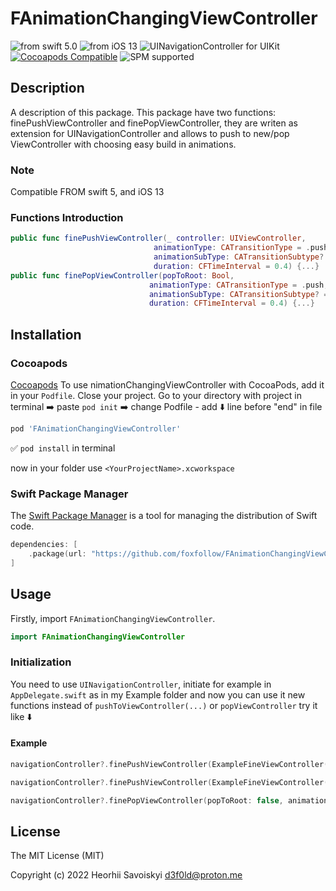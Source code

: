 # FAnimationChangingViewController
![from swift 5.0](https://img.shields.io/badge/swift-5.0-orange.svg)
![from iOS 13](https://img.shields.io/badge/ios-13-red.svg)
![UINavigationController for UIKit](https://img.shields.io/badge/UIKit-UINavigationController-yellow)
[![Cocoapods Compatible](https://img.shields.io/cocoapods/v/FAnimationChangingViewController.svg)](https://img.shields.io/cocoapods/v/FAnimationChangingViewController.svg)
![SPM supported](https://img.shields.io/badge/SPM-supported-green)


## Description
A description of this package.
This package have two functions: finePushViewController and finePopViewController, they are writen as extension for UINavigationController and allows to push to new/pop ViewController with choosing easy build in animations.

### Note
Compatible FROM swift 5, and iOS 13

### Functions Introduction

```swift
public func finePushViewController(_ controller: UIViewController,
                                animationType: CATransitionType = .push,
                                animationSubType: CATransitionSubtype? = nil,
                                duration: CFTimeInterval = 0.4) {...}
public func finePopViewController(popToRoot: Bool,
                               animationType: CATransitionType = .push,
                               animationSubType: CATransitionSubtype? = nil,
                               duration: CFTimeInterval = 0.4) {...}
```

## Installation

### Cocoapods

[Cocoapods](https://cocoapods.org/#install) To use 
nimationChangingViewController with CocoaPods, add it in your `Podfile`. 
Close your project. Go to your directory with project in terminal ➡️ paste `pod init` ➡️ change Podfile - add ⬇️ line before "end" in file
```ruby
pod 'FAnimationChangingViewController'
```
✅ `pod install` in terminal

now in your folder use `<YourProjectName>.xcworkspace`

### Swift Package Manager
The [Swift Package Manager](https://swift.org/package-manager/) is a tool for managing the distribution of Swift code.

```swift
dependencies: [
    .package(url: "https://github.com/foxfollow/FAnimationChangingViewController.git")
]
```

## Usage

Firstly, import `FAnimationChangingViewController`.

```swift
import FAnimationChangingViewController
```

### Initialization

You need to use `UINavigationController`, initiate for example in `AppDelegate.swift` as in my Example folder and now you can use it new functions instead of `pushToViewController(...)` or `popViewController`
try it like ⬇️ 
#### Example

```swift
navigationController?.finePushViewController(ExampleFineViewController(), animationType: .moveIn, animationSubType: .fromBottom, duration: 1.0)

navigationController?.finePushViewController(ExampleFineViewController(), animationSubType: .fromTop)

navigationController?.finePopViewController(popToRoot: false, animationType: .fade)
```

## License

The MIT License (MIT)

Copyright (c) 2022 Heorhii Savoiskyi d3f0ld@proton.me
